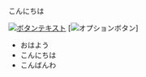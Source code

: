 <!DOCTYPE html>
<html lang="ja">
<head>
 <meta charset="UTF-8">
 <link rel="stylesheet" href="#">
</head>

<body>
 <p>こんにちは</p>
</body>
</html>

[![ボタンテキスト](https://via.placeholder.com/150x50?text=Click+Me)](https://example.com)
[![オプションボタン](https://github.com/kwkk-19/-/tree/1e6b25487189926cc983b7137b41df182a68c038/yotsuda-folder)]

- おはよう
- こんにちは
- こんばんわ

